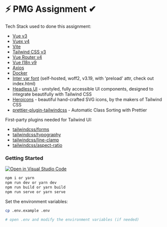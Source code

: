 # ⚡ PMG Assignment ✔

Tech Stack used to done this assignment:

- [Vue v3](https://vuejs.org/guide/introduction.html)
- [Vuex v4](https://vuejs.org/guide/introduction.html)
- [Vite](https://vitejs.dev/guide/)
- [Tailwind CSS v3](https://tailwindcss.com/docs/configuration)
- [Vue Router v4](https://github.com/vuejs/router)
- [Vue I18n v9](https://github.com/intlify/vue-i18n-next)
- [Axios](https://github.com/axios/axios)
- [Docker](https://github.com/docker)
- [Inter var font](https://github.com/rsms/inter) (self-hosted, woff2, v3.19, with 'preload' attr, check out index.html)
- [Headless UI](https://headlessui.dev/vue/menu) - unstyled, fully accessible UI components, designed to integrate beautifully with Tailwind CSS
- [Heroicons](https://github.com/tailwindlabs/heroicons#vue) - beautiful hand-crafted SVG icons,
by the makers of Tailwind CSS
- [prettier-plugin-tailwindcss](https://tailwindcss.com/blog/automatic-class-sorting-with-prettier) - Automatic Class Sorting with Prettier

First-party plugins needed for Tailwind UI:

- [tailwindcss/forms](https://github.com/tailwindlabs/tailwindcss-forms)
- [tailwindcss/typography](https://tailwindcss.com/docs/typography-plugin)
- [tailwindcss/line-clamp](https://github.com/tailwindlabs/tailwindcss-line-clamp)
- [tailwindcss/aspect-ratio](https://github.com/tailwindlabs/tailwindcss-aspect-ratio)

### Getting Started

[![Open in Visual Studio Code](https://open.vscode.dev/badges/open-in-vscode.svg)](https://open.vscode.dev/rizwanzaheer/pmg-assignment)

```sh
npm i or yarn
npm run dev or yarn dev
npm run build or yarn build
npm run serve or yarn serve
```

Set the environment variables:

```bash
cp .env.example .env

# open .env and modify the environment variables (if needed)
```

